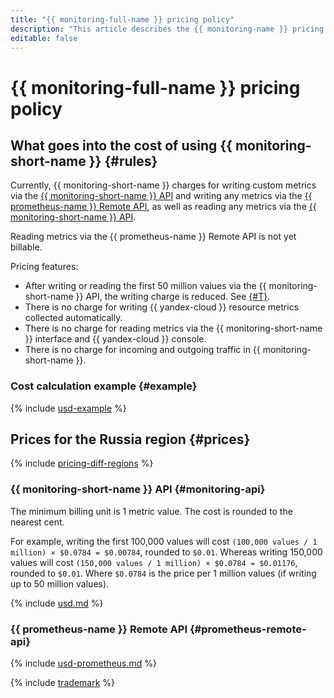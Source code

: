 ```yaml
---
title: "{{ monitoring-full-name }} pricing policy"
description: "This article describes the {{ monitoring-name }} pricing policy."
editable: false
---
```


# {{ monitoring-full-name }} pricing policy

## What goes into the cost of using {{ monitoring-short-name }} {#rules}

Currently, {{ monitoring-short-name }} charges for writing custom metrics via the [{{ monitoring-short-name }} API](api-ref/index.md) and writing any metrics via the [{{ prometheus-name }} Remote API](operations/prometheus/index.md), as well as reading any metrics via the [{{ monitoring-short-name }} API](api-ref/index.md).

Reading metrics via the {{ prometheus-name }} Remote API is not yet billable.

Pricing features:
* After writing or reading the first 50 million values via the {{ monitoring-short-name }} API, the writing charge is reduced. See [{#T}](#prices).
* There is no charge for writing {{ yandex-cloud }} resource metrics collected automatically.
* There is no charge for reading metrics via the {{ monitoring-short-name }} interface and {{ yandex-cloud }} console.
* There is no charge for incoming and outgoing traffic in {{ monitoring-short-name }}.

### Cost calculation example {#example}






{% include [usd-example](../_pricing_examples/monitoring/usd-example.md) %}



## Prices for the Russia region {#prices}



{% include [pricing-diff-regions](../_includes/pricing-diff-regions.md) %}


### {{ monitoring-short-name }} API {#monitoring-api}




The minimum billing unit is 1 metric value. The cost is rounded to the nearest cent.

For example, writing the first 100,000 values will cost `(100,000 values / 1 million) × $0.0784 = $0.00784`, rounded to `$0.01`. Whereas writing 150,000 values will cost `(150,000 values / 1 million) × $0.0784 = $0.01176`, rounded to `$0.01`. Where `$0.0784` is the price per 1 million values (if writing up to 50 million values).

{% include [usd.md](../_pricing/monitoring/usd.md) %}


### {{ prometheus-name }} Remote API {#prometheus-remote-api}




{% include [usd-prometheus.md](../_pricing/monitoring/usd-prometheus.md) %}


{% include [trademark](../_includes/monitoring/trademark.md) %}
